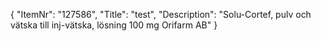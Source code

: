 {
  "ItemNr": "127586",
  "Title": "test",
  "Description": "Solu-Cortef, pulv och vätska till inj-vätska, lösning 100 mg Orifarm AB"
}